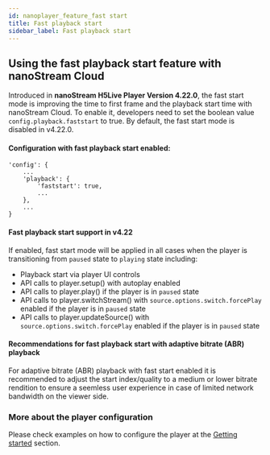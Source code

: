 ```yaml
---
id: nanoplayer_feature_fast start
title: Fast playback start
sidebar_label: Fast playback start
---
```


## Using the fast playback start feature with nanoStream Cloud

Introduced in **nanoStream H5Live Player Version 4.22.0**, the fast start mode is improving the time to first frame and the playback start time with nanoStream Cloud. 
To enable it, developers need to set the boolean value `config.playback.faststart` to true.
By default, the fast start mode is disabled in v4.22.0. 

#### Configuration with fast playback start enabled: 

```
'config': {
    ...
    'playback': {
        'faststart': true,
        ...
    },
    ...
}
```

#### Fast playback start support in v4.22 
If enabled, fast start mode will be applied in all cases when the player is transitioning from `paused` state to `playing` state including: 
- Playback start via player UI controls 
- API calls to player.setup() with autoplay enabled 
- API calls to player.play() if the player is in `paused` state 
- API calls to player.switchStream() with `source.options.switch.forcePlay` enabled if the player is in `paused` state 
- API calls to player.updateSource() with `source.options.switch.forcePlay` enabled if the player is in `paused` state 


#### Recommendations for fast playback start with adaptive bitrate (ABR) playback 
For adaptive bitrate (ABR) playback with fast start enabled it is recommended to adjust the start index/quality to a medium or lower bitrate rendition to ensure a seemless user experience in case of limited network bandwidth on the viewer side. 

### More about the player configuration

Please check examples on how to configure the player at the [Getting started](https://docs.nanocosmos.de/docs/nanoplayer/nanoplayer_getting_started/) section.
